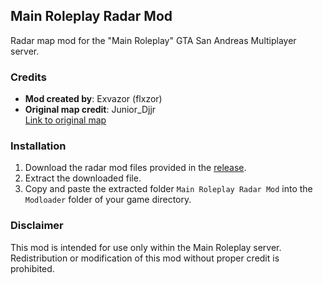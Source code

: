 
## Main Roleplay Radar Mod
Radar map mod for the "Main Roleplay" GTA San Andreas Multiplayer server.


### Credits
- **Mod created by**: Exvazor (flxzor)  
- **Original map credit**: Junior_Djjr  
  [Link to original map](https://www.mixmods.com.br/2022/07/proper-radar/)

### Installation
1. Download the radar mod files provided in the [release](https://github.com/flxzor/mainroleplay-radar/releases).  
2. Extract the downloaded file.  
3. Copy and paste the extracted folder `Main Roleplay Radar Mod` into the `Modloader` folder of your game directory.

### Disclaimer
This mod is intended for use only within the Main Roleplay server. Redistribution or modification of this mod without proper credit is prohibited.
